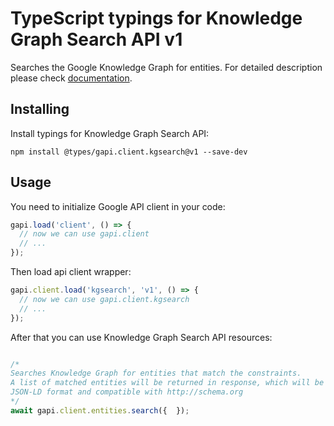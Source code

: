 # TypeScript typings for Knowledge Graph Search API v1

Searches the Google Knowledge Graph for entities.
For detailed description please check [documentation](https://developers.google.com/knowledge-graph/).

## Installing

Install typings for Knowledge Graph Search API:

```
npm install @types/gapi.client.kgsearch@v1 --save-dev
```

## Usage

You need to initialize Google API client in your code:

```typescript
gapi.load('client', () => {
  // now we can use gapi.client
  // ...
});
```

Then load api client wrapper:

```typescript
gapi.client.load('kgsearch', 'v1', () => {
  // now we can use gapi.client.kgsearch
  // ...
});
```



After that you can use Knowledge Graph Search API resources:

```typescript

/*
Searches Knowledge Graph for entities that match the constraints.
A list of matched entities will be returned in response, which will be in
JSON-LD format and compatible with http://schema.org
*/
await gapi.client.entities.search({  });
```
